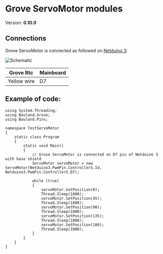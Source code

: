 # Grove ServoMotor modules
Version: __0.10.0__

## Connections ##
Grove ServoMotor is connected as followed on [Netduino 3](http://developer.wildernesslabs.co/Netduino/About/):

![Schematic](ServoMotor-Netduino3-with-base-shield.jpg)

Grove Rtc  | Mainboard
---------------- | ----------
Yellow wire | D7 


## Example of code:
```CSharp
using System.Threading;
using Bauland.Grove;
using Bauland.Pins;

namespace TestServoMotor
{
    static class Program
    {
        static void Main()
        {
            // Grove ServoMotor is connected on D7 pin of Netduino 3 with base shield
            ServoMotor servoMotor = new ServoMotor(Netduino3.PwmPin.Controller5.Id, Netduino3.PwmPin.Controller5.D7);

            while (true)
            {
                servoMotor.SetPosition(0);
                Thread.Sleep(1000);
                servoMotor.SetPosition(45);
                Thread.Sleep(1000);
                servoMotor.SetPosition(90);
                Thread.Sleep(1000);
                servoMotor.SetPosition(135);
                Thread.Sleep(1000);
                servoMotor.SetPosition(180);
                Thread.Sleep(1000);
            }
        }
    }
}
```
